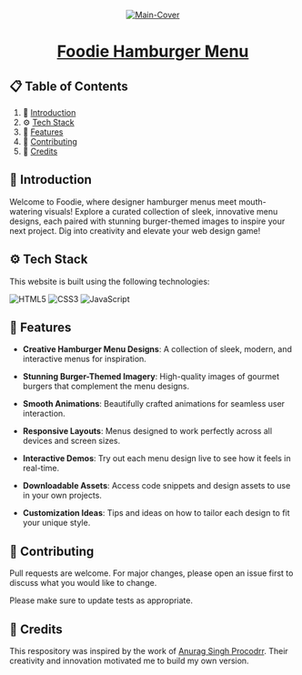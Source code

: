 <div align="center">
  <br />
   <a href="https://arpit73881.github.io/Foodie-Hamburger/" target="_blank"><img src="https://github.com/user-attachments/assets/6c7cac84-8e45-4487-b7f9-90aa49e8f1e4" alt="Main-Cover" border="0"></a>
  <br />

# [Foodie Hamburger Menu](https://arpit73881.github.io/Foodie-Hamburger/)

</div>

## 📋 <a name="table">Table of Contents</a>

1. 🤖 [Introduction](#introduction)
2. ⚙️ [Tech Stack](#techstack)
3. 🔋 [Features](#features)
4. 🚀 [Contributing](#contribute)
5. 🫡 [Credits](#credits)

## <a name="introduction">🤖 Introduction</a>

Welcome to Foodie, where designer hamburger menus meet mouth-watering visuals! Explore a curated collection of sleek, innovative menu designs, each paired with stunning burger-themed images to inspire your next project. Dig into creativity and elevate your web design game!

## <a name="techstack">⚙️ Tech Stack</a>

This website is built using the following technologies:

![HTML5](https://img.shields.io/badge/html5-%23E34F26.svg?style=for-the-badge&logo=html5&logoColor=white)
![CSS3](https://img.shields.io/badge/css3-%231572B6.svg?style=for-the-badge&logo=css3&logoColor=white)
![JavaScript](https://img.shields.io/badge/javascript-%23323330.svg?style=for-the-badge&logo=javascript&logoColor=%23F7DF1E)

## <a name="features">🔋 Features</a>

- **Creative Hamburger Menu Designs**: A collection of sleek, modern, and interactive menus for inspiration.

- **Stunning Burger-Themed Imagery**: High-quality images of gourmet burgers that complement the menu designs.

- **Smooth Animations**: Beautifully crafted animations for seamless user interaction.

- **Responsive Layouts**: Menus designed to work perfectly across all devices and screen sizes.

- **Interactive Demos**: Try out each menu design live to see how it feels in real-time.

- **Downloadable Assets**: Access code snippets and design assets to use in your own projects.

- **Customization Ideas**: Tips and ideas on how to tailor each design to fit your unique style.

## <a name="contribute"> 🚀 Contributing</a>

Pull requests are welcome. For major changes, please open an issue first
to discuss what you would like to change.

Please make sure to update tests as appropriate.

## 🫡 Credits

This respository was inspired by the work of [Anurag Singh Procodrr](https://github.com/procodrr). Their creativity and innovation motivated me to build my own version.
